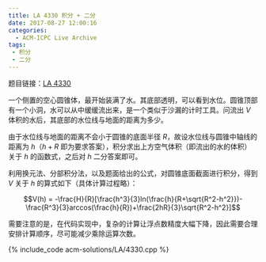 ```yaml
---
title: LA 4330 积分 + 二分
date: 2017-08-27 12:00:16
categories:
  - ACM-ICPC Live Archive
tags:
 - 积分
 - 二分
---
```


题目链接：[LA 4330](https://icpcarchive.ecs.baylor.edu/index.php?option=com_onlinejudge&Itemid=8&page=show_problem&problem=2331)

一个侧置的空心圆锥体，最开始装满了水。其底部透明，可以看到水位。圆锥顶部有一个小洞，水可以从中缓缓流出来，是一个类似于沙漏的计时工具。问流出 $V$ 体积的水后，其底部的水位线与地面的距离为多少。

由于水位线与地面的距离不会小于圆锥的底面半径 $R$，故设水位线与圆锥中轴线的距离为 $h$（$h+R$ 即为要求答案），积分求出上方空气体积（即流出的水的体积）关于 $h$ 的函数式，之后对 $h$ 二分答案即可。

<!-- more -->

利用换元法、分部积分法，以及题面给出的公式，对圆锥底面截面进行积分，得到 $V$ 关于 $h$ 的算式如下（具体计算过程略）：

$$V(h) = -\frac{H}{R}[\frac{h^3}{3}ln(\frac{h}{R+\sqrt{R^2-h^2}})-\frac{R^3}{3}arccos(\frac{h}{R})+\frac{2hR}{3}\sqrt{R^2-h^2}]$$

需要注意的是，在代码实现中，复杂的计算让浮点数精度大幅下降，因此需要合理安排计算顺序，尽可能减少乘除运算次数。

{% include_code acm-solutions/LA/4330.cpp %}
